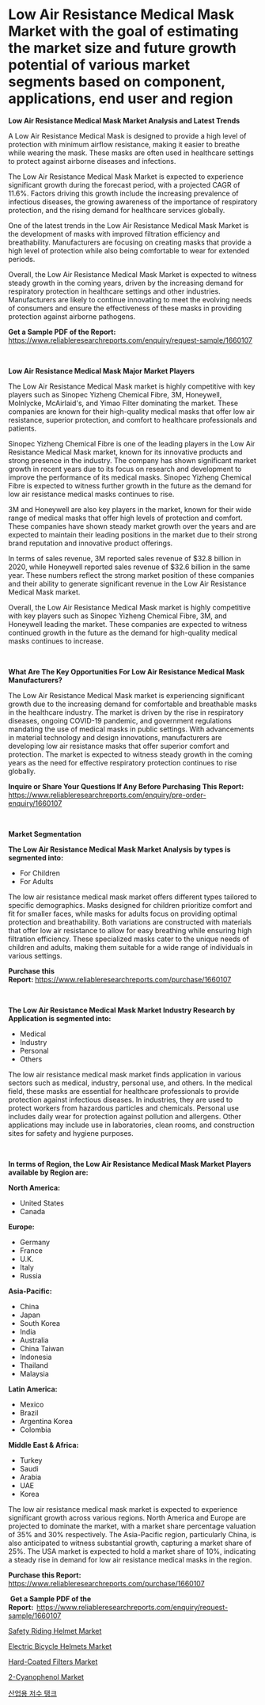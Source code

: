 <p><h1>Low Air Resistance Medical Mask Market with the goal of estimating the market size and future growth potential of various market segments based on component, applications, end user and region</h1></p><p><strong>Low Air Resistance Medical Mask Market Analysis and Latest Trends</strong></p>
<p><p>A Low Air Resistance Medical Mask is designed to provide a high level of protection with minimum airflow resistance, making it easier to breathe while wearing the mask. These masks are often used in healthcare settings to protect against airborne diseases and infections.</p><p>The Low Air Resistance Medical Mask Market is expected to experience significant growth during the forecast period, with a projected CAGR of 11.6%. Factors driving this growth include the increasing prevalence of infectious diseases, the growing awareness of the importance of respiratory protection, and the rising demand for healthcare services globally.</p><p>One of the latest trends in the Low Air Resistance Medical Mask Market is the development of masks with improved filtration efficiency and breathability. Manufacturers are focusing on creating masks that provide a high level of protection while also being comfortable to wear for extended periods.</p><p>Overall, the Low Air Resistance Medical Mask Market is expected to witness steady growth in the coming years, driven by the increasing demand for respiratory protection in healthcare settings and other industries. Manufacturers are likely to continue innovating to meet the evolving needs of consumers and ensure the effectiveness of these masks in providing protection against airborne pathogens.</p></p>
<p><strong>Get a Sample PDF of the Report:&nbsp;</strong> <a href="https://www.reliableresearchreports.com/enquiry/request-sample/1660107">https://www.reliableresearchreports.com/enquiry/request-sample/1660107</a></p>
<p>&nbsp;</p>
<p><strong>Low Air Resistance Medical Mask Major Market Players</strong></p>
<p><p>The Low Air Resistance Medical Mask market is highly competitive with key players such as Sinopec Yizheng Chemical Fibre, 3M, Honeywell, Molnlycke, McAirlaid's, and Yimao Filter dominating the market. These companies are known for their high-quality medical masks that offer low air resistance, superior protection, and comfort to healthcare professionals and patients.</p><p>Sinopec Yizheng Chemical Fibre is one of the leading players in the Low Air Resistance Medical Mask market, known for its innovative products and strong presence in the industry. The company has shown significant market growth in recent years due to its focus on research and development to improve the performance of its medical masks. Sinopec Yizheng Chemical Fibre is expected to witness further growth in the future as the demand for low air resistance medical masks continues to rise.</p><p>3M and Honeywell are also key players in the market, known for their wide range of medical masks that offer high levels of protection and comfort. These companies have shown steady market growth over the years and are expected to maintain their leading positions in the market due to their strong brand reputation and innovative product offerings.</p><p>In terms of sales revenue, 3M reported sales revenue of $32.8 billion in 2020, while Honeywell reported sales revenue of $32.6 billion in the same year. These numbers reflect the strong market position of these companies and their ability to generate significant revenue in the Low Air Resistance Medical Mask market.</p><p>Overall, the Low Air Resistance Medical Mask market is highly competitive with key players such as Sinopec Yizheng Chemical Fibre, 3M, and Honeywell leading the market. These companies are expected to witness continued growth in the future as the demand for high-quality medical masks continues to increase.</p></p>
<p>&nbsp;</p>
<p><strong>What Are The Key Opportunities For Low Air Resistance Medical Mask Manufacturers?</strong></p>
<p><p>The Low Air Resistance Medical Mask market is experiencing significant growth due to the increasing demand for comfortable and breathable masks in the healthcare industry. The market is driven by the rise in respiratory diseases, ongoing COVID-19 pandemic, and government regulations mandating the use of medical masks in public settings. With advancements in material technology and design innovations, manufacturers are developing low air resistance masks that offer superior comfort and protection. The market is expected to witness steady growth in the coming years as the need for effective respiratory protection continues to rise globally.</p></p>
<p><strong>Inquire or Share Your Questions If Any Before Purchasing This Report:</strong> <a href="https://www.reliableresearchreports.com/enquiry/pre-order-enquiry/1660107">https://www.reliableresearchreports.com/enquiry/pre-order-enquiry/1660107</a></p>
<p>&nbsp;</p>
<p><strong>Market Segmentation</strong></p>
<p><strong>The Low Air Resistance Medical Mask Market Analysis by types is segmented into:</strong></p>
<p><ul><li>For Children</li><li>For Adults</li></ul></p>
<p><p>The low air resistance medical mask market offers different types tailored to specific demographics. Masks designed for children prioritize comfort and fit for smaller faces, while masks for adults focus on providing optimal protection and breathability. Both variations are constructed with materials that offer low air resistance to allow for easy breathing while ensuring high filtration efficiency. These specialized masks cater to the unique needs of children and adults, making them suitable for a wide range of individuals in various settings.</p></p>
<p><strong>Purchase this Report:&nbsp;</strong><a href="https://www.reliableresearchreports.com/purchase/1660107">https://www.reliableresearchreports.com/purchase/1660107</a></p>
<p>&nbsp;</p>
<p><strong>The Low Air Resistance Medical Mask Market Industry Research by Application is segmented into:</strong></p>
<p><ul><li>Medical</li><li>Industry</li><li>Personal</li><li>Others</li></ul></p>
<p><p>The low air resistance medical mask market finds application in various sectors such as medical, industry, personal use, and others. In the medical field, these masks are essential for healthcare professionals to provide protection against infectious diseases. In industries, they are used to protect workers from hazardous particles and chemicals. Personal use includes daily wear for protection against pollution and allergens. Other applications may include use in laboratories, clean rooms, and construction sites for safety and hygiene purposes.</p></p>
<p>&nbsp;</p>
<p><strong>In terms of Region, the Low Air Resistance Medical Mask Market Players available by Region are:</strong></p>
<p>
    <p> <strong> North America: </strong>
        <ul>
            <li>United States</li>
            <li>Canada</li>
        </ul>
        </p> 
    <p> <strong> Europe: </strong>
        <ul>
            <li>Germany</li>
            <li>France</li>
            <li>U.K.</li>
            <li>Italy</li>
            <li>Russia</li>
        </ul>
        </p> 
    <p> <strong> Asia-Pacific: </strong>
        <ul>
            <li>China</li>
            <li>Japan</li>
            <li>South Korea</li>
            <li>India</li>
            <li>Australia</li>
            <li>China Taiwan</li>
            <li>Indonesia</li>
            <li>Thailand</li>
            <li>Malaysia</li>
        </ul>
        </p> 
    <p> <strong> Latin America: </strong>
        <ul>
            <li>Mexico</li>
            <li>Brazil</li>
            <li>Argentina Korea</li>
            <li>Colombia</li>
        </ul>
        </p> 
    <p> <strong> Middle East & Africa: </strong>
        <ul>
            <li>Turkey</li>
            <li>Saudi</li>
            <li>Arabia</li>
            <li>UAE</li>
            <li>Korea</li>
        </ul>
    </p>
    </p>
<p><p>The low air resistance medical mask market is expected to experience significant growth across various regions. North America and Europe are projected to dominate the market, with a market share percentage valuation of 35% and 30% respectively. The Asia-Pacific region, particularly China, is also anticipated to witness substantial growth, capturing a market share of 25%. The USA market is expected to hold a market share of 10%, indicating a steady rise in demand for low air resistance medical masks in the region.</p></p>
<p><strong>Purchase this Report: </strong><a href="https://www.reliableresearchreports.com/purchase/1660107">https://www.reliableresearchreports.com/purchase/1660107</a></p>
<p>&nbsp;<strong>Get a Sample PDF of the Report:&nbsp;&nbsp;</strong><a href="https://www.reliableresearchreports.com/enquiry/request-sample/1660107">https://www.reliableresearchreports.com/enquiry/request-sample/1660107</a></p>
<p><strong></strong></p>
<p><p><a href="https://view.publitas.com/reportprime-1/safety-riding-helmet-market-a-comprehensive-report-of-its-market-share-growth-trends-2024-2031/">Safety Riding Helmet Market</a></p><p><a href="https://view.publitas.com/reportprime-1/electric-bicycle-helmets-market-size-global-industry-overview-market-segmentation-and-forecast-2024-to-2031/">Electric Bicycle Helmets Market</a></p><p><a href="https://copper-carbon-84f.notion.site/Hard-Coated-Filters-Market-Research-Report-Provides-thorough-Industry-Overview-which-offers-an-In-D-49abfd140ebd432d9f3a2d935106f27e">Hard-Coated Filters Market</a></p><p><a href="https://circular-yam-9b9.notion.site/2-Cyanophenol-Market-Centers-on-Aspects-such-as-Market-Growth-Market-Share-Market-Opportunity-and-6032ad27d69d422d957c8ff7cb8208d4">2-Cyanophenol Market</a></p><p><a href="https://medium.com/@hzoldrz75165644/%EC%82%B0%EC%97%85%EC%9A%A9-%EC%88%98%EC%A1%B0-%EC%8B%9C%EC%9E%A5-%EB%B6%84%EC%84%9D-%EC%A0%84%EC%84%B8%EA%B3%84-%EC%82%B0%EC%97%85-%EC%A0%84%EB%A7%9D-%EB%B0%8F-%EC%98%88%EC%B8%A1-2024%EB%85%84%EB%B6%80%ED%84%B0-2031%EB%85%84%EA%B9%8C%EC%A7%80-9e6b318e6eb7">산업용 저수 탱크</a></p></p>